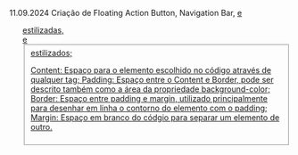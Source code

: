 11.09.2024 Criação de Floating Action Button, Navigation Bar, <u> e <ol> estilizadas, <form> e <fieldset> estilizados;

Content: Espaço para o elemento escolhido no código através de qualquer tag;
Padding: Espaço entre o Content e Border, pode ser descrito também como a área da propriedade background-color;
Border: Espaço entre padding e margin, utilizado principalmente para desenhar em linha o contorno do elemento com o padding;
Margin: Espaço em branco do códgio para separar um elemento de outro.
